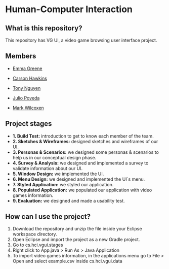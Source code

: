 # Human-Computer Interaction

## What is this repository?
This repository has VG UI, a video game browsing user interface project.

## Members
- [Emma Greene](https://github.com/emmabgreene)

- [Carson Hawkins](https://github.com/CarsonHawkins)

- [Tony Nguyen](https://github.com/nihil679)

- [Julio Poveda](https://github.com/japoveda10)

- [Mark Wilcoxen](https://github.com/Primalset3909)

## Project stages

- **1. Build Test:** introduction to get to know each member of the team.
- **2. Sketches & Wireframes:** designed sketches and wireframes of our UI.
- **3. Personas & Scenarios:** we designed some personas & scenarios to help us in our conceptual design phase.
- **4. Survey & Analysis:** we designed and implemented a survey to validate information about our UI.
- **5. Window Design:** we implemented the UI.
- **6. Menu Design:** we designed and implemented the UI´s menu.
- **7. Styled Application:** we styled our application.
- **8. Populated Application:** we populated our application with video games information.
- **9. Evaluation:** we designed and made a usability test.

## How can I use the project?

1. Download the repository and unzip the file inside your Eclipse workspace directory.
2. Open Eclipse and import the project as a new Gradle project.
3. Go to cs.hci.vgui.stages
4. Right click to App.java > Run As > Java Application
5. To import video games information, in the applications menu go to File > Open and select example.csv inside cs.hci.vgui.data
